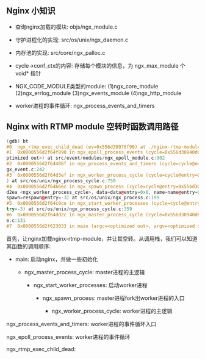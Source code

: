 ## Nginx 小知识

- 查询nginx加载的模块: objs/ngx_module.c

- 守护进程化的实现: src/os/unix/ngx_daemon.c

- 内存池的实现: src/core/ngx_palloc.c

- cycle->conf_ctx的内容: 存储每个模块的信息，为 ngx_max_module 个 void* 指针

- NGX_CODE_MODULE类型的module: (1)ngx_core_module (2)ngx_errlog_module (3)ngx_events_module (4)ngx_http_module

- worker进程的事件循环: ngx_process_events_and_timers

## Nginx with RTMP module 空转时函数调用路径

```cpp
(gdb) bt
#0  ngx_rtmp_exec_child_dead (ev=0x556d30976f90) at ./nginx-rtmp-module/ngx_rtmp_exec_module.c:620
#1  0x0000556d2f64f890 in ngx_epoll_process_events (cycle=0x556d30940d60, timer=<optimized out>, flags=<o
ptimized out>) at src/event/modules/ngx_epoll_module.c:902
#2  0x0000556d2f64406f in ngx_process_events_and_timers (cycle=cycle@entry=0x556d30940d60) at src/event/n
gx_event.c:242
#3  0x0000556d2f64d3ef in ngx_worker_process_cycle (cycle=cycle@entry=0x556d30940d60, data=data@entry=0x0
) at src/os/unix/ngx_process_cycle.c:750
#4  0x0000556d2f64b66c in ngx_spawn_process (cycle=cycle@entry=0x556d30940d60, proc=proc@entry=0x556d2f64
d2ea <ngx_worker_process_cycle>, data=data@entry=0x0, name=name@entry=0x556d2f6fe31b "worker process", re
spawn=respawn@entry=-3) at src/os/unix/ngx_process.c:199
#5  0x0000556d2f64c9ce in ngx_start_worker_processes (cycle=cycle@entry=0x556d30940d60, n=1, type=type@en
try=-3) at src/os/unix/ngx_process_cycle.c:359
#6  0x0000556d2f64dd2c in ngx_master_process_cycle (cycle=0x556d30940d60) at src/os/unix/ngx_process_cycl
e.c:131
#7  0x0000556d2f623033 in main (argc=<optimized out>, argv=<optimized out>) at src/core/nginx.c:382

```

首先，让nginx加载nginx-rtmp-module，并让其空转。从调用栈，我们可以知道其函数的调用顺序:

- main: 启动nginx，并做一些初始化

  - ngx_master_process_cycle: master进程的主逻辑

    - ngx_start_worker_processes: 启动worker进程

      - ngx_spawn_process: master进程fork出worker进程的入口
      
        - ngx_worker_process_cycle: worker进程的主逻辑

ngx_process_events_and_timers: worker进程的事件循环入口

ngx_epoll_process_events: worker进程的事件循环

ngx_rtmp_exec_child_dead:
